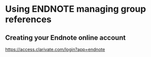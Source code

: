 # Using ENDNOTE managing group references
## Creating your Endnote online account

https://access.clarivate.com/login?app=endnote


